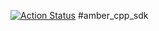 [![Action Status](https://github.com/AMBERobotics/amber_cpp_sdk/actions/workflows/main.yml/badge.svg?branch=main)](https://github.com/AMBERobotics/amber-cpp/actions/workflows/main.yml)
#amber_cpp_sdk